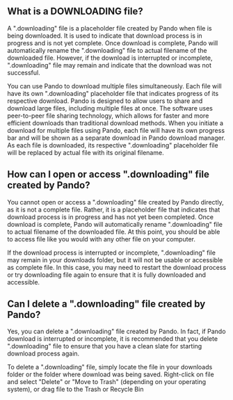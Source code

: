 ## What is a DOWNLOADING file?

A ".downloading" file is a placeholder file created by Pando when file is being downloaded. It is used to indicate that download process is in progress and is not yet complete. Once download is complete, Pando will automatically rename the ".downloading" file to actual filename of the downloaded file. However, if the download is interrupted or incomplete, ".downloading" file may remain and indicate that the download was not successful.

You can use Pando to download multiple files simultaneously. Each file will have its own ".downloading" placeholder file that indicates progress of its respective download. Pando is designed to allow users to share and download large files, including multiple files at once. The software uses peer-to-peer file sharing technology, which allows for faster and more efficient downloads than traditional download methods. When you initiate a download for multiple files using Pando, each file will have its own progress bar and will be shown as a separate download in Pando download manager. As each file is downloaded, its respective ".downloading" placeholder file will be replaced by actual file with its original filename.

## How can I open or access ".downloading" file created by Pando?

You cannot open or access a ".downloading" file created by Pando directly, as it is not a complete file. Rather, it is a placeholder file that indicates that download process is in progress and has not yet been completed. Once download is complete, Pando will automatically rename ".downloading" file to actual filename of the downloaded file. At this point, you should be able to access file like you would with any other file on your computer.

If the download process is interrupted or incomplete, ".downloading" file may remain in your downloads folder, but it will not be usable or accessible as complete file. In this case, you may need to restart the download process or try downloading file again to ensure that it is fully downloaded and accessible.

## Can I delete a ".downloading" file created by Pando?

Yes, you can delete a ".downloading" file created by Pando. In fact, if Pando download is interrupted or incomplete, it is recommended that you delete ".downloading" file to ensure that you have a clean slate for starting download process again.

To delete a ".downloading" file, simply locate the file in your downloads folder or the folder where download was being saved. Right-click on file and select "Delete" or "Move to Trash" (depending on your operating system), or drag file to the Trash or Recycle Bin

